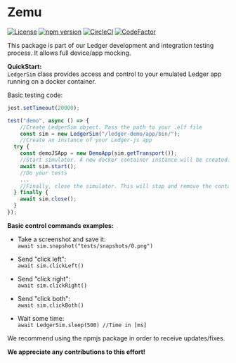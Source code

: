 # Zemu

[![License](https://img.shields.io/badge/License-Apache%202.0-blue.svg)](https://opensource.org/licenses/Apache-2.0)
[![npm version](https://badge.fury.io/js/zondpeculos.svg)](https://badge.fury.io/js/zondpeculos)
[![CircleCI](https://circleci.com/gh/Zondax/zondpeculos.svg?style=shield&circle-token=4766b9b560d35854bdf5991fcf3497585a8cc57e)](https://circleci.com/gh/Zondax/zondpeculos)
[![CodeFactor](https://www.codefactor.io/repository/github/zondax/zondpeculos/badge)](https://www.codefactor.io/repository/github/zondax/zondpeculos)

This package is part of our Ledger development and integration testing process. It allows full device/app mocking.

**QuickStart:** \
```LedgerSim``` class provides access and control to your emulated Ledger app running on a docker container.

Basic testing code:
```javascript
jest.setTimeout(20000);

test("demo", async () => {
    //Create LedgerSim object. Pass the path to your .elf file
    const sim = new LedgerSim("/ledger-demo/app/bin/");
    //Create an instance of your Ledger-js app
  try {
    const demoJSApp = new DemoApp(sim.getTransport());
    //Start simulator. A new docker container instance will be created.
    await sim.start();
    //Do your tests
    ...
    //Finally, close the simulator. This will stop and remove the container.
  } finally {
    await sim.close();
  }
});
```

**Basic control commands examples:**
- Take a screenshot and save it: \
  ```await sim.snapshot("tests/snapshots/0.png")```

- Send "click left": \
```await sim.clickLeft()```

- Send "click right": \
```await sim.clickRight()```

- Send "click both": \
```await sim.clickBoth()```

- Wait some time: \
```await LedgerSim.sleep(500) //Time in [ms]```

We recommend using the npmjs package in order to receive updates/fixes.

**We appreciate any contributions to this effort!**
